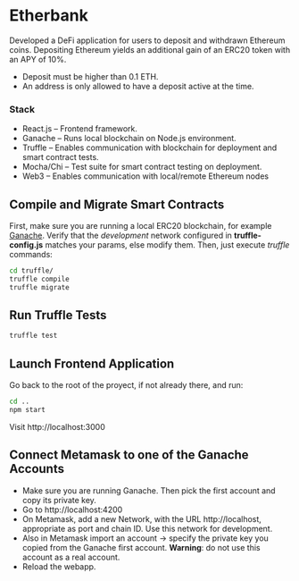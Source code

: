 # Etherbank
Developed a DeFi application for users to deposit and withdrawn Ethereum coins. Depositing Ethereum yields an additional gain of an ERC20 token with an APY of 10%.

* Deposit must be higher than 0.1 ETH.
* An address is only allowed to have a deposit active at the time. 
### Stack

* React.js – Frontend framework.
* Ganache – Runs local blockchain on Node.js environment.
* Truffle – Enables communication with blockchain for deployment and smart contract tests.
* Mocha/Chi – Test suite for smart contract testing on deployment.
* Web3 – Enables communication with local/remote Ethereum nodes 
## Compile and Migrate Smart Contracts

First, make sure you are running a local ERC20 blockchain, for example [Ganache](https://www.trufflesuite.com/ganache).
Verify that the _development_ network configured in __truffle-config.js__ matches your params, else modify them. 
Then, just execute _truffle_ commands:

```bash
cd truffle/
truffle compile
truffle migrate
```

## Run Truffle Tests

```bash
truffle test
```

## Launch Frontend Application

Go back to the root of the proyect, if not already there, and run:

```bash
cd ..
npm start
```

Visit http://localhost:3000

## Connect Metamask to one of the Ganache Accounts

- Make sure you are running Ganache. Then pick the first account and copy its private key.
- Go to http://localhost:4200
- On Metamask, add a new Network, with the URL http://localhost, appropriate as port and chain ID. Use this network for development.
- Also in Metamask import an account -> specify the private key you copied from the Ganache first account. __Warning__: do not use this account as a real account.
- Reload the webapp. 
